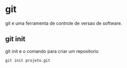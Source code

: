 # git

git e uma ferramenta de controle de versao de software.


## git init

git init e o comando para criar um repositorio

```
git init projeto.git
```
